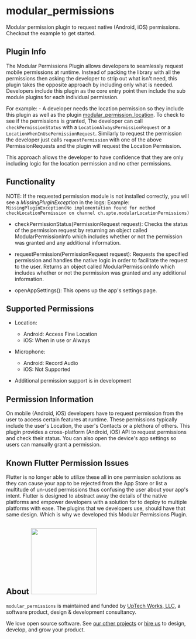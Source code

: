 # modular_permissions

Modular permission plugin to request native (Android, iOS) permissions. Checkout the example to get started.

## Plugin Info

The Modular Permissions Plugin allows developers to seamlessly request mobile permissions at runtime.
Instead of packing the library with all the permissions then asking the developer to strip out what 
isn't need, this plugin takes the opposite approach by including only what is needed. Developers
include this plugin as the core entry point then include the sub module plugins for each individual
permission. 

For example:
    - A developer needs the location permission so they include this plugin as well as
    the plugin [modular_permission_location](https://pub.dev/packages/modular_permission_location).
    To check to see if the permissions is granted, The developer can call `checkPermissionStatus`
    with a `LocationAlwaysPermissionRequest` or a `LocationWhenInUsePermissionRequest`. 
    Similarly to request the permission the developer just calls `requestPermission` with one of 
    the above PermissionRequests and the plugin will request the Location Permission. 

This approach allows the developer to have confidence that they are only including logic for the
location permission and no other permissions. 

## Functionality
NOTE: If the requested permission module is not installed correctly, you will see a *MissingPluginException* in the logs:
Example: `MissingPluginException(No implementation found for method checkLocationPermission on channel ch.upte.modularLocationPermissions)`

- checkPermissionStatus(PermissionRequest request): 
Checks the status of the permission request by returning an object called ModularPermissionInfo which
includes whether or not the permission was granted and any additional information.

- requestPermission(PermissionRequest request): 
Requests the specified permission and handles the native logic in order to facilitate the request to
the user. Returns an object called ModularPermissionInfo which includes whether or not the permission
was granted and any additional information.

- openAppSettings(): 
This opens up the app's settings page.

## Supported Permissions
- Location:
    - Android: Access Fine Location
    - iOS: When in use or Always
- Microphone:
    - Android: Record Audio
    - iOS: Not Supported
    
- Additional permission support is in development

## Permission Information

On mobile (Android, iOS) developers have to request permission from the user to access certain 
features at runtime. These permissions typically include the user's Location, the user's Contacts or 
a plethora of others. This plugin provides a cross-platform (Android, iOS) API to request permissions 
and check their status. You can also open the device's app settings so users can manually grant
a permission.

## Known Flutter Permission Issues

Flutter is no longer able to utilize these all in one permission solutions as they can cause your
app to be rejected from the App Store or list a multitude of un-used permissions thus confusing the
user about your app's intent. Flutter is designed to abstract away the details of the native platforms 
and empower developers with a solution for to deploy to multiple platforms with ease. The plugins 
that we developers use, should have that same design. Which is why we developed this Modular Permissions Plugin.

## About <img src="https://upte.ch/img/logo.png" width="180">

`modular_permissions` is maintained and funded by [UpTech Works, LLC](https://upte.ch/), a
software product, design & development consultancy.

We love open source software. See [our other projects](https://github.com/uptech) or
[hire us](https://upte.ch/) to design, develop, and grow your product.